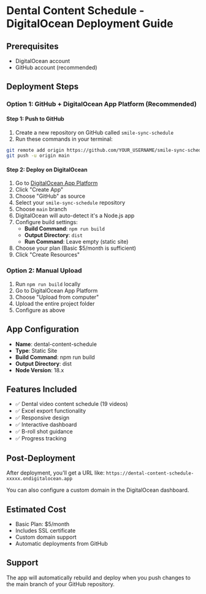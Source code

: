 # Dental Content Schedule - DigitalOcean Deployment Guide

## Prerequisites
- DigitalOcean account
- GitHub account (recommended)

## Deployment Steps

### Option 1: GitHub + DigitalOcean App Platform (Recommended)

#### Step 1: Push to GitHub
1. Create a new repository on GitHub called `smile-sync-schedule`
2. Run these commands in your terminal:
```bash
git remote add origin https://github.com/YOUR_USERNAME/smile-sync-schedule.git
git push -u origin main
```

#### Step 2: Deploy on DigitalOcean
1. Go to [DigitalOcean App Platform](https://cloud.digitalocean.com/apps)
2. Click "Create App"
3. Choose "GitHub" as source
4. Select your `smile-sync-schedule` repository
5. Choose `main` branch
6. DigitalOcean will auto-detect it's a Node.js app
7. Configure build settings:
   - **Build Command**: `npm run build`
   - **Output Directory**: `dist`
   - **Run Command**: Leave empty (static site)
8. Choose your plan (Basic $5/month is sufficient)
9. Click "Create Resources"

### Option 2: Manual Upload
1. Run `npm run build` locally
2. Go to DigitalOcean App Platform
3. Choose "Upload from computer"
4. Upload the entire project folder
5. Configure as above

## App Configuration
- **Name**: dental-content-schedule
- **Type**: Static Site
- **Build Command**: npm run build
- **Output Directory**: dist
- **Node Version**: 18.x

## Features Included
- ✅ Dental video content schedule (19 videos)
- ✅ Excel export functionality
- ✅ Responsive design
- ✅ Interactive dashboard
- ✅ B-roll shot guidance
- ✅ Progress tracking

## Post-Deployment
After deployment, you'll get a URL like:
`https://dental-content-schedule-xxxxx.ondigitalocean.app`

You can also configure a custom domain in the DigitalOcean dashboard.

## Estimated Cost
- Basic Plan: $5/month
- Includes SSL certificate
- Custom domain support
- Automatic deployments from GitHub

## Support
The app will automatically rebuild and deploy when you push changes to the main branch of your GitHub repository.
